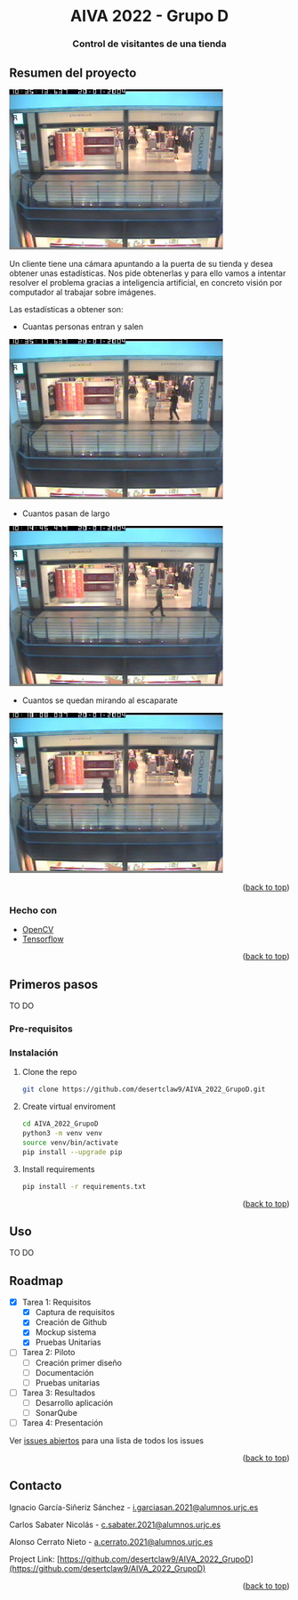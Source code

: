 <div id="top"></div>

<!-- PROJECT LOGO -->
<br />
<div align="center">
  <h1 align="center">AIVA 2022 - Grupo D</h1>

  <h3 align="center">
    Control de visitantes de una tienda 
    <br />
  </h3>
</div>

<!-- ABOUT THE PROJECT -->
## Resumen del proyecto

![product-screenshot](./resources/tienda.png)

Un cliente tiene una cámara apuntando a la puerta de su tienda y desea obtener unas estadísticas. Nos pide obtenerlas y para ello vamos a intentar resolver el problema gracias a inteligencia artificial, en concreto visión por computador al trabajar sobre imágenes.

Las estadísticas a obtener son:
* Cuantas personas entran y salen

![product-screenshot](./resources/entran_salen.png)

* Cuantos pasan de largo

![product-screenshot](./resources/pasan.png)

* Cuantos se quedan mirando al escaparate

![Product Name Screen Shot](./resources/escaparate.png)

<p align="right">(<a href="#top">back to top</a>)</p>



### Hecho con

* [OpenCV](https://opencv.org/)
* [Tensorflow](https://www.tensorflow.org/)

<p align="right">(<a href="#top">back to top</a>)</p>



<!-- GETTING STARTED -->
## Primeros pasos

TO DO

### Pre-requisitos


### Instalación

1. Clone the repo
   ```sh
   git clone https://github.com/desertclaw9/AIVA_2022_GrupoD.git
   ```
   
 2. Create virtual enviroment
    ```sh
    cd AIVA_2022_GrupoD
    python3 -m venv venv
    source venv/bin/activate
    pip install --upgrade pip
     ```

 3. Install requirements
     ```sh
     pip install -r requirements.txt
     ```

<p align="right">(<a href="#top">back to top</a>)</p>



<!-- USAGE EXAMPLES -->
## Uso

TO DO

<!-- ROADMAP -->
## Roadmap

- [x] Tarea 1: Requisitos
  - [x] Captura de requisitos
  - [x] Creación de Github
  - [x] Mockup sistema
  - [x] Pruebas Unitarias
- [ ] Tarea 2: Piloto
  - [ ] Creación primer diseño
  - [ ] Documentación
  - [ ] Pruebas unitarias
- [ ] Tarea 3: Resultados
  - [ ] Desarrollo aplicación  
  - [ ] SonarQube
- [ ] Tarea 4: Presentación

Ver [issues abiertos](https://github.com/desertclaw9/AIVA_2022_GrupoD/issues) para una lista de todos los issues 

<p align="right">(<a href="#top">back to top</a>)</p>



<!-- CONTACT -->
## Contacto

Ignacio García-Siñeriz Sánchez - i.garciasan.2021@alumnos.urjc.es

Carlos Sabater Nicolás - c.sabater.2021@alumnos.urjc.es

Alonso Cerrato Nieto - a.cerrato.2021@alumnos.urjc.es

Project Link: [https://github.com/desertclaw9/AIVA_2022_GrupoD](https://github.com/desertclaw9/AIVA_2022_GrupoD)

<p align="right">(<a href="#top">back to top</a>)</p>
